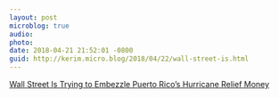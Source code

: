 ```yaml
---
layout: post
microblog: true
audio: 
photo: 
date: 2018-04-21 21:52:01 -0800
guid: http://kerim.micro.blog/2018/04/22/wall-street-is.html
---
```

[Wall Street Is Trying to Embezzle Puerto Rico’s Hurricane Relief Money](http://www.coha.org/wall-street-embezzlement-puerto-rico/)
